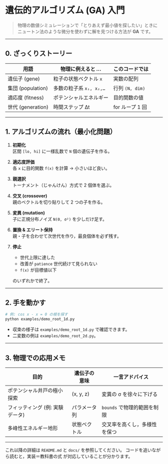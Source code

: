# 遺伝的アルゴリズム (GA) 入門

> 物理の数値シミュレーションで「とりあえず最小値を探したい」ときに  
>  ニュートン法のような微分を使わずに解を見つける方法が **GA** です。

---

## 0. ざっくりストーリー

| 用語         | 物理に例えると …          | このコードでは |
|--------------|---------------------------|---------------|
| 遺伝子 (gene) | 粒子の状態ベクトル `x`   | 実数の配列     |
| 集団 (population) | 多数の粒子系 `x₁, x₂,…` | 行列 `(N, dim)` |
| 適応度 (fitness) | ポテンシャルエネルギー   | 目的関数の値    |
| 世代 (generation) | 時間ステップ Δt         | for ループ 1 回 |

---

## 1. アルゴリズムの流れ（最小化問題）

1. **初期化**  
   区間 `[lo, hi]` に一様乱数で `N` 個の遺伝子を作る。
2. **適応度評価**  
   各 `x` に目的関数 `f(x)` を計算 → 小さいほど良い。
3. **親選択**  
   トーナメント（じゃんけん）方式で 2 個体を選ぶ。
4. **交叉 (crossover)**  
   親のベクトルを切り貼りして 2 つの子を作る。
5. **変異 (mutation)**  
   子に正規分布ノイズ `﻿N(0, σ²)` を少しだけ足す。
6. **置換 & エリート保持**  
   親・子を合わせて次世代を作り，最良個体を必ず残す。
7. **停止**  
   - 世代上限に達した  
   - 改善が `patience` 世代続けて見られない  
   - `f(x)` が目標値以下

   のいずれかで終了。

---

## 2. 手を動かす

```bash
# 例: cos x - x = 0 の根を探す
python examples/demo_root_1d.py
````

* 収束の様子は `examples/demo_root_1d.py` で確認できます。
* 二変数の例は `examples/demo_root_2d.py`。

---

## 3. 物理での応用メモ

| 目的                 | 遺伝子の意味    | 一言アドバイス            |
| ------------------ | --------- | ------------------ |
| ポテンシャル井戸の極小探索      | (x, y, z) | 変異の σ を徐々に下げる      |
| フィッティング (例: 実験データ) | パラメータ列    | `bounds` で物理的範囲を制限 |
| 多峰性エネルギー地形         | 状態ベクトル    | 交叉率を高くし，多様性を保つ     |

---

これ以降の詳細は `README.md` と `docs/` を参照してください。
コードを追いながら読むと，実装＝教科書の式 が対応していることが分かります。